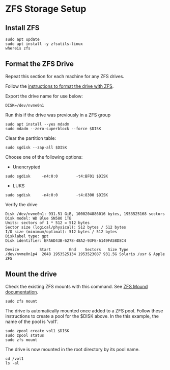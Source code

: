 # ZFS Storage Setup

## Install ZFS

```shell
sudo apt update
sudo apt install -y zfsutils-linux
whereis zfs
```
## Format the ZFS Drive

Repeat this section for each machine for any ZFS drives.

Follow the [instructions to format the drive with ZFS](https://openzfs.github.io/openzfs-docs/Getting%20Started/Ubuntu/Ubuntu%2018.04%20Root%20on%20ZFS.html#step-2-disk-formatting).

Export the drive name for use below:

```shell
DISK=/dev/nvme0n1
```

Run this if the drive was previously in a ZFS group
```shell
sudo apt install --yes mdadm
sudo mdadm --zero-superblock --force $DISK
```

Clear the partition table:

```shell
sudo sgdisk --zap-all $DISK
```
Choose one of the following options:

- Unencrypted

```shell
sudo sgdisk     -n4:0:0        -t4:BF01 $DISK
```

- LUKS

```shell
sudo sgdisk     -n4:0:0        -t4:8300 $DISK
```

Verify the drive

```shell
Disk /dev/nvme0n1: 931.51 GiB, 1000204886016 bytes, 1953525168 sectors
Disk model: WD Blue SN580 1TB
Units: sectors of 1 * 512 = 512 bytes
Sector size (logical/physical): 512 bytes / 512 bytes
I/O size (minimum/optimal): 512 bytes / 512 bytes
Disklabel type: gpt
Disk identifier: EFA6D43B-6278-48A2-93FE-6149FA58D8C4

Device         Start        End    Sectors   Size Type
/dev/nvme0n1p4  2048 1953525134 1953523087 931.5G Solaris /usr & Apple ZFS
```
## Mount the drive

Check the existing ZFS mounts with this command. See [ZFS Mound documentation](https://docs.google.com/spreadsheets/d/1B3QW3YYZDAb_-14d2l6ip5vvQTMkJBC1-guPpswTvM8/edit#gid=0).

```shell
sudo zfs mount
```

The drive is automatically mounted once added to a ZFS pool. Follow these instructions to create a pool for the $DISK above. In the this example, the name of the pool is 'vol1'.

```shell
sudo zpool create vol1 $DISK
sudo zpool status
sudo zfs mount
```

The drive is now mounted in the root directory by its pool name.

```shell
cd /vol1
ls -al
```
